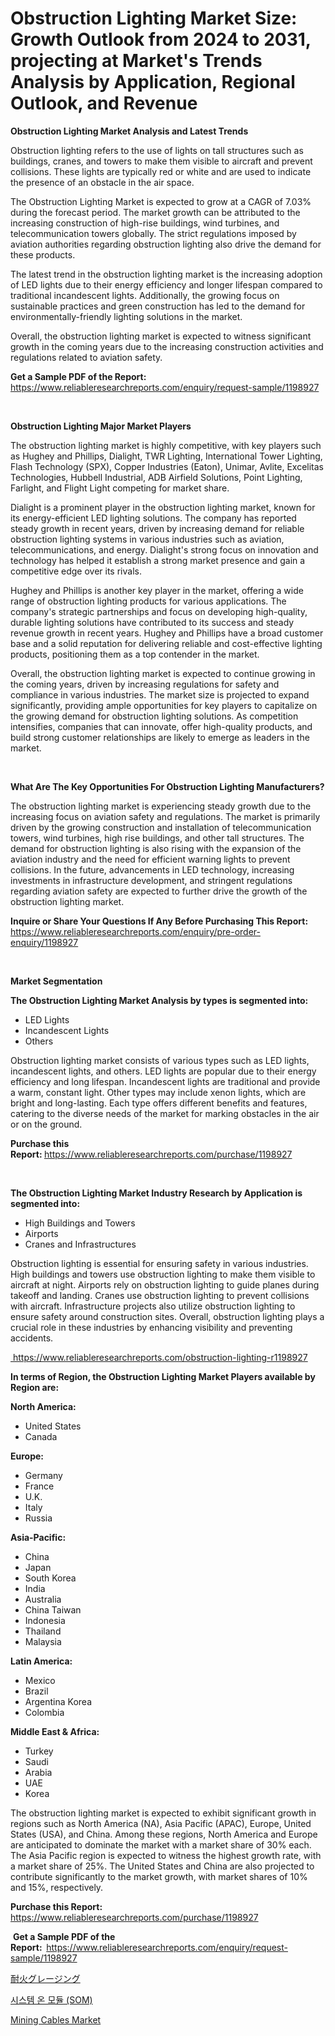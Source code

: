 <p><h1>Obstruction Lighting Market Size: Growth Outlook from 2024 to 2031, projecting at Market's Trends Analysis by Application, Regional Outlook, and Revenue</h1></p><p><strong>Obstruction Lighting Market Analysis and Latest Trends</strong></p>
<p><p>Obstruction lighting refers to the use of lights on tall structures such as buildings, cranes, and towers to make them visible to aircraft and prevent collisions. These lights are typically red or white and are used to indicate the presence of an obstacle in the air space.</p><p>The Obstruction Lighting Market is expected to grow at a CAGR of 7.03% during the forecast period. The market growth can be attributed to the increasing construction of high-rise buildings, wind turbines, and telecommunication towers globally. The strict regulations imposed by aviation authorities regarding obstruction lighting also drive the demand for these products.</p><p>The latest trend in the obstruction lighting market is the increasing adoption of LED lights due to their energy efficiency and longer lifespan compared to traditional incandescent lights. Additionally, the growing focus on sustainable practices and green construction has led to the demand for environmentally-friendly lighting solutions in the market.</p><p>Overall, the obstruction lighting market is expected to witness significant growth in the coming years due to the increasing construction activities and regulations related to aviation safety.</p></p>
<p><strong>Get a Sample PDF of the Report:&nbsp;</strong> <a href="https://www.reliableresearchreports.com/enquiry/request-sample/1198927">https://www.reliableresearchreports.com/enquiry/request-sample/1198927</a></p>
<p>&nbsp;</p>
<p><strong>Obstruction Lighting Major Market Players</strong></p>
<p><p>The obstruction lighting market is highly competitive, with key players such as Hughey and Phillips, Dialight, TWR Lighting, International Tower Lighting, Flash Technology (SPX), Copper Industries (Eaton), Unimar, Avlite, Excelitas Technologies, Hubbell Industrial, ADB Airfield Solutions, Point Lighting, Farlight, and Flight Light competing for market share.</p><p>Dialight is a prominent player in the obstruction lighting market, known for its energy-efficient LED lighting solutions. The company has reported steady growth in recent years, driven by increasing demand for reliable obstruction lighting systems in various industries such as aviation, telecommunications, and energy. Dialight's strong focus on innovation and technology has helped it establish a strong market presence and gain a competitive edge over its rivals.</p><p>Hughey and Phillips is another key player in the market, offering a wide range of obstruction lighting products for various applications. The company's strategic partnerships and focus on developing high-quality, durable lighting solutions have contributed to its success and steady revenue growth in recent years. Hughey and Phillips have a broad customer base and a solid reputation for delivering reliable and cost-effective lighting products, positioning them as a top contender in the market.</p><p>Overall, the obstruction lighting market is expected to continue growing in the coming years, driven by increasing regulations for safety and compliance in various industries. The market size is projected to expand significantly, providing ample opportunities for key players to capitalize on the growing demand for obstruction lighting solutions. As competition intensifies, companies that can innovate, offer high-quality products, and build strong customer relationships are likely to emerge as leaders in the market.</p></p>
<p>&nbsp;</p>
<p><strong>What Are The Key Opportunities For Obstruction Lighting Manufacturers?</strong></p>
<p><p>The obstruction lighting market is experiencing steady growth due to the increasing focus on aviation safety and regulations. The market is primarily driven by the growing construction and installation of telecommunication towers, wind turbines, high rise buildings, and other tall structures. The demand for obstruction lighting is also rising with the expansion of the aviation industry and the need for efficient warning lights to prevent collisions. In the future, advancements in LED technology, increasing investments in infrastructure development, and stringent regulations regarding aviation safety are expected to further drive the growth of the obstruction lighting market.</p></p>
<p><strong>Inquire or Share Your Questions If Any Before Purchasing This Report:</strong> <a href="https://www.reliableresearchreports.com/enquiry/pre-order-enquiry/1198927">https://www.reliableresearchreports.com/enquiry/pre-order-enquiry/1198927</a></p>
<p>&nbsp;</p>
<p><strong>Market Segmentation</strong></p>
<p><strong>The Obstruction Lighting Market Analysis by types is segmented into:</strong></p>
<p><ul><li>LED Lights</li><li>Incandescent Lights</li><li>Others</li></ul></p>
<p><p>Obstruction lighting market consists of various types such as LED lights, incandescent lights, and others. LED lights are popular due to their energy efficiency and long lifespan. Incandescent lights are traditional and provide a warm, constant light. Other types may include xenon lights, which are bright and long-lasting. Each type offers different benefits and features, catering to the diverse needs of the market for marking obstacles in the air or on the ground.</p></p>
<p><strong>Purchase this Report:&nbsp;</strong><a href="https://www.reliableresearchreports.com/purchase/1198927">https://www.reliableresearchreports.com/purchase/1198927</a></p>
<p>&nbsp;</p>
<p><strong>The Obstruction Lighting Market Industry Research by Application is segmented into:</strong></p>
<p><ul><li>High Buildings and Towers</li><li>Airports</li><li>Cranes and Infrastructures</li></ul></p>
<p><p>Obstruction lighting is essential for ensuring safety in various industries. High buildings and towers use obstruction lighting to make them visible to aircraft at night. Airports rely on obstruction lighting to guide planes during takeoff and landing. Cranes use obstruction lighting to prevent collisions with aircraft. Infrastructure projects also utilize obstruction lighting to ensure safety around construction sites. Overall, obstruction lighting plays a crucial role in these industries by enhancing visibility and preventing accidents.</p></p>
<p><a href="https://www.reliableresearchreports.com/obstruction-lighting-r1198927">&nbsp;https://www.reliableresearchreports.com/obstruction-lighting-r1198927</a></p>
<p><strong>In terms of Region, the Obstruction Lighting Market Players available by Region are:</strong></p>
<p>
    <p> <strong> North America: </strong>
        <ul>
            <li>United States</li>
            <li>Canada</li>
        </ul>
        </p> 
    <p> <strong> Europe: </strong>
        <ul>
            <li>Germany</li>
            <li>France</li>
            <li>U.K.</li>
            <li>Italy</li>
            <li>Russia</li>
        </ul>
        </p> 
    <p> <strong> Asia-Pacific: </strong>
        <ul>
            <li>China</li>
            <li>Japan</li>
            <li>South Korea</li>
            <li>India</li>
            <li>Australia</li>
            <li>China Taiwan</li>
            <li>Indonesia</li>
            <li>Thailand</li>
            <li>Malaysia</li>
        </ul>
        </p> 
    <p> <strong> Latin America: </strong>
        <ul>
            <li>Mexico</li>
            <li>Brazil</li>
            <li>Argentina Korea</li>
            <li>Colombia</li>
        </ul>
        </p> 
    <p> <strong> Middle East & Africa: </strong>
        <ul>
            <li>Turkey</li>
            <li>Saudi</li>
            <li>Arabia</li>
            <li>UAE</li>
            <li>Korea</li>
        </ul>
    </p>
    </p>
<p><p>The obstruction lighting market is expected to exhibit significant growth in regions such as North America (NA), Asia Pacific (APAC), Europe, United States (USA), and China. Among these regions, North America and Europe are anticipated to dominate the market with a market share of 30% each. The Asia Pacific region is expected to witness the highest growth rate, with a market share of 25%. The United States and China are also projected to contribute significantly to the market growth, with market shares of 10% and 15%, respectively.</p></p>
<p><strong>Purchase this Report: </strong><a href="https://www.reliableresearchreports.com/purchase/1198927">https://www.reliableresearchreports.com/purchase/1198927</a></p>
<p>&nbsp;<strong>Get a Sample PDF of the Report:&nbsp;&nbsp;</strong><a href="https://www.reliableresearchreports.com/enquiry/request-sample/1198927">https://www.reliableresearchreports.com/enquiry/request-sample/1198927</a></p>
<p><strong></strong></p>
<p><p><a href="https://github.com/decker5351/Market-Research-Report-List-1/blob/main/4941408151956.md">耐火グレージング</a></p><p><a href="https://medium.com/@joananitzsche/%EB%AA%A8%EB%93%88-%EC%8B%9C%EC%8A%A4%ED%85%9C-som-%EC%8B%9C%EC%9E%A5-%EC%A0%90%EC%9C%A0%EC%9C%A8-%ED%81%AC%EA%B8%B0-%ED%8A%B8%EB%A0%8C%EB%93%9C-%EC%82%B0%EC%97%85-%EB%B6%84%EC%84%9D-%EB%B3%B4%EA%B3%A0%EC%84%9C-%EC%9D%91%EC%9A%A9-%EB%B6%84%EC%95%BC-%EB%B0%A9%EC%9C%84-%EB%B0%8F-%ED%95%AD%EA%B3%B5%EC%9A%B0%EC%A3%BC-%ED%86%B5%EC%8B%A0-%EC%9D%98%EB%A3%8C-%EC%9E%90%EB%8F%99%ED%99%94-%EB%B0%8F-%EC%A0%9C%EC%96%B4-%EC%9E%90%EB%8F%99%EC%B0%A8-%EB%B0%8F-%EC%9A%B4%EC%86%A1-%EA%B8%B0%ED%83%80-%EC%9C%A0%ED%98%95-arm-c664d9ae21c9">시스템 온 모듈 (SOM)</a></p><p><a href="https://github.com/markusgodoy/Market-Research-Report-List-4/blob/main/mining-cables-market.md">Mining Cables Market</a></p></p>